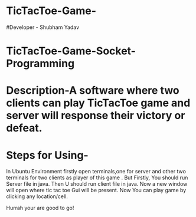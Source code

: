 # TicTacToe-Game-

#Developer - Shubham Yadav
# TicTacToe-Game-Socket-Programming
# Description-A software where two clients can play TicTacToe game and server will response their victory or defeat.
# Steps for Using-
 In Ubuntu Environment firstly open terminals,one for server and other two terminals for two clients as player of this game .
 But Firstly, You should run Server file in java.
 Then U should run client file in java.
 Now a new window will open where tic tac toe Gui will be present.
 Now  You can play game by clicking any location/cell.
 
 
 Hurrah your are good to go!
